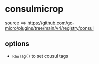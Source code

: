 # consulmicrop

source ==> https://github.com/go-micro/plugins/tree/main/v4/registry/consul

## options
- `RawTag()` to set cousul tags